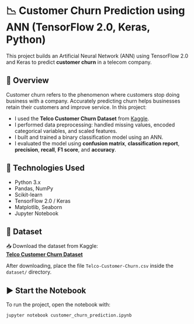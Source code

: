# 📉 Customer Churn Prediction using ANN (TensorFlow 2.0, Keras, Python)

This project builds an Artificial Neural Network (ANN) using TensorFlow 2.0 and Keras to predict **customer churn** in a telecom company.

## 📌 Overview

Customer churn refers to the phenomenon where customers stop doing business with a company. Accurately predicting churn helps businesses retain their customers and improve service. In this project:

- I used the **Telco Customer Churn Dataset** from [Kaggle](https://www.kaggle.com/blastchar/telco-customer-churn).
- I performed data preprocessing: handled missing values, encoded categorical variables, and scaled features.
- I built and trained a binary classification model using an ANN.
- I evaluated the model using **confusion matrix**, **classification report**, **precision**, **recall**, **F1 score**, and **accuracy**.

## 🧠 Technologies Used

- Python 3.x  
- Pandas, NumPy  
- Scikit-learn  
- TensorFlow 2.0 / Keras  
- Matplotlib, Seaborn  
- Jupyter Notebook  

## 🧪 Dataset

📥 Download the dataset from Kaggle:  
**[Telco Customer Churn Dataset](https://www.kaggle.com/blastchar/telco-customer-churn)**

After downloading, place the file `Telco-Customer-Churn.csv` inside the `dataset/` directory.

## ▶️ Start the Notebook

To run the project, open the notebook with:

```bash
jupyter notebook customer_churn_prediction.ipynb
